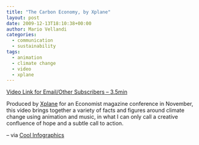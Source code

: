 ```yaml
---
title: "The Carbon Economy, by Xplane"
layout: post
date: 2009-12-13T18:10:38+00:00
author: Mario Vellandi
categories:
  - communication
  - sustainability
tags:
  - animation
  - climate change
  - video
  - xplane
---
```

[Video Link for Email/Other Subscribers &#8211; 3.5min](http://www.youtube.com/watch?v=cju6Zi4OT54)

Produced by [Xplane](http://www.xplane.com/) for an Economist magazine conference in November, this video brings together a variety of facts and figures around climate change using animation and music, in what I can only call a creative confluence of hope and a subtle call to action.

&#8211; via <a href="http://www.coolinfographics.com/">Cool Infographics</a>
